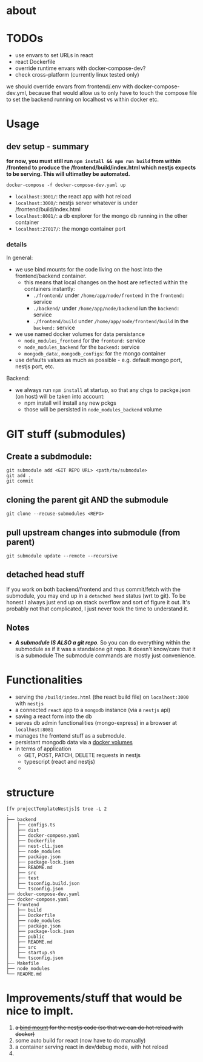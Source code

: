 # about

# TODOs
* use envars to set URLs in react 
* react Dockerfile
* override runtime envars with docker-compose-dev?
* check cross-platform (currently linux tested only)


we should override envars from frontend/.env with docker-compose-dev.yml, because that would allow us to only have to touch the compose file to set the backend running on localhost vs within docker etc. 
 

# Usage

## dev setup - summary

**for now, you must still run `npm install && npm run build` from within /frontend to produce the /frontend/build/index.html which nestjs expects to be serving. This will ultimatley be automated.**

`docker-compose -f docker-compose-dev.yaml up`

* `localhost:3001/`: the react app with hot reload
* `localhost:3000/`: nestjs server whatever is under /frontend/build/index.html
* `localhost:8081/`: a db explorer for the mongo db running in the other container
* `localhost:27017/`: the mongo container port

### details
In general: 
* we use bind mounts for the code living on the host into the frontend/backend container.
  * this means that local changes on the host are reflected within the containers instantly:
    * `./frontend/` under `/home/app/node/frontend` in the `frontend:` service
    * `./backend/` under `/home/app/node/backend` iun the `backend:` service
    * `./frontend/build` under `/home/app/node/frontend/build` in the `backend:` service
* we use named docker volumes for data persistance 
  * `node_modules_frontend` for the `frontend:` service
  * `node_modules_backend` for the `backend:` service
  * `mongodb_data`:,  `mongodb_configs`: for the mongo container
* use defaults values as much as possible - e.g. default mongo port, nestjs port, etc.

Backend:
  * we always run `npm install` at startup, so that any chgs to packge.json (on host) will be taken into account:
    * npm install will install any new pckgs
    * those will be persisted in `node_modules_backend` volume


# GIT stuff (submodules)

## Create a subdmodule: 
```
git submodule add <GIT REPO URL> <path/to/submodule>
git add .
git commit
```
## cloning the parent git AND the submodule
```
git clone --recuse-submodules <REPO>
```

## pull upstream changes into submodule (from parent)
`git submodule update --remote --recursive`

## detached head stuff
If you work on both backend/frontend and thus commit/fetch with the submodule, you may end up in a `detached head` status (wrt to git). To be honest I always just end up on stack overflow and sort of figure it out. It's probably not that complicated, I just never took the time to understand it.

## Notes

* _**A submodule IS ALSO a git repo**_. So you can do everything within the submodule as if it was a standalone git repo. It doesn't know/care that it is a submodule The submodule commands are mostly just convenience.
  
# Functionalities
* serving the `/build/index.html` (the react build file) on `localhost:3000` with `nestjs`
* a connected `react` app to a `mongodb` instance (via a `nestjs` api)
* saving a react form into the db
* serves db admin functionalities (mongo-express) in a browser at `localhost:8081`
* manages the frontend stuff as a submodule.
* persistant mongodb data via a [docker volumes](https://docs.docker.com/storage/volumes/)
* in terms of application
  * GET, POST, PATCH, DELETE requests in nestjs
  * typescript (react and nestjs)
  * 

# structure
```
[fv projectTemplateNestjs]$ tree -L 2
.
├── backend
│   ├── configs.ts
│   ├── dist
│   ├── docker-compose.yaml
│   ├── Dockerfile
│   ├── nest-cli.json
│   ├── node_modules
│   ├── package.json
│   ├── package-lock.json
│   ├── README.md
│   ├── src
│   ├── test
│   ├── tsconfig.build.json
│   └── tsconfig.json
├── docker-compose-dev.yaml
├── docker-compose.yaml
├── frontend
│   ├── build
│   ├── Dockerfile
│   ├── node_modules
│   ├── package.json
│   ├── package-lock.json
│   ├── public
│   ├── README.md
│   ├── src
│   ├── startup.sh
│   └── tsconfig.json
├── Makefile
├── node_modules
└── README.md
```
# Improvements/stuff that would be nice to implt.
1. ~~a [bind mount](https://docs.docker.com/storage/bind-mounts/) for the nestjs code (so that we can do hot reload with docker)~~
2. some auto build for react (now have to do manually)
3. a container serving react in dev/debug mode, with hot reload
4. 

